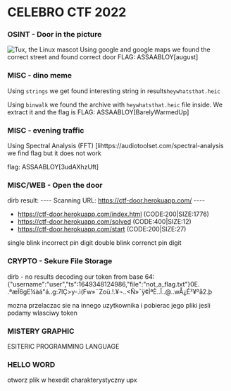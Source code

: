 # CELEBRO CTF 2022

### OSINT - Door in the picture
![Tux, the Linux mascot](OSINT.2022.png)
Using google and google maps we found the correct street and found correct door
FLAG: ASSAABLOY[august]


### MISC - dino meme
Using `strings` we get found interesting string in results`heywhatsthat.heic` 

Using `binwalk` we found the archive with `heywhatsthat.heic` file inside. We extract it and the flag is
FLAG: ASSAABLOY[BarelyWarmedUp]
### MISC - evening traffic

Using Spectral Analysis (FFT) [lihttps://audiotoolset.com/spectral-analysis we find flag but it does not work

flag: ASSAABLOY[3udAXhzUft]

### MISC/WEB - Open the door

dirb result:
---- Scanning URL: https://ctf-door.herokuapp.com/ ----

+ https://ctf-door.herokuapp.com/index.html (CODE:200|SIZE:1776)                                                                                                                
+ https://ctf-door.herokuapp.com/solved (CODE:400|SIZE:12)                                                                                                                      
+ https://ctf-door.herokuapp.com/start (CODE:200|SIZE:27) 


single blink incorrect pin digit
double blink correnct pin digit
                                                            

### CRYPTO - Sekure File Storage
dirb - no results
decoding our token from base 64:
{"username":"user","ts":1649348124986,"file":"not_a_flag.txt"}0E. .ªæÏ6gE¼àá"á..g:7lÇ>y-.ì(Fw»¨Zoü.!.¥¬..<Ñ»¯ÿ¢ÌªÈ..Ï..@..wÅ¿É²¥ºå2.þ

mozna przelaczac sie na innego uzytkownika i pobierac jego pliki jesli podamy wlasciwy token


### MISTERY GRAPHIC
ESITERIC PROGRAMMING LANGUAGE

### HELLO WORD
otworz plik w hexedit charakterystyczny upx 

